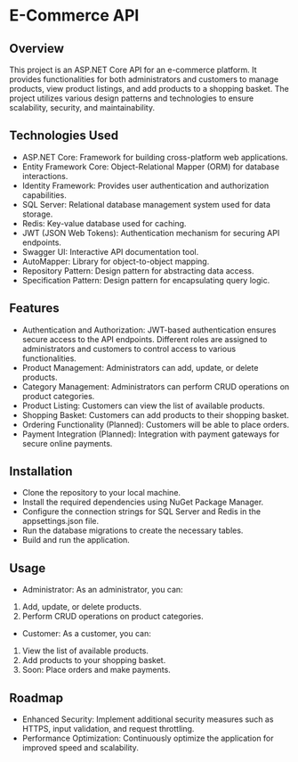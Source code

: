# E-Commerce API
## Overview
This project is an ASP.NET Core API for an e-commerce platform. It provides functionalities for both administrators and customers to manage products, view product listings, and add products to a shopping basket. The project utilizes various design patterns and technologies to ensure scalability, security, and maintainability.

## Technologies Used
- ASP.NET Core: Framework for building cross-platform web applications.
- Entity Framework Core: Object-Relational Mapper (ORM) for database interactions.
- Identity Framework: Provides user authentication and authorization capabilities.
- SQL Server: Relational database management system used for data storage.
- Redis: Key-value database used for caching.
- JWT (JSON Web Tokens): Authentication mechanism for securing API endpoints.
- Swagger UI: Interactive API documentation tool.
- AutoMapper: Library for object-to-object mapping.
- Repository Pattern: Design pattern for abstracting data access.
- Specification Pattern: Design pattern for encapsulating query logic.

## Features
- Authentication and Authorization: JWT-based authentication ensures secure access to the API endpoints. Different roles are assigned to administrators and customers to control access to various functionalities.
- Product Management: Administrators can add, update, or delete products.
- Category Management: Administrators can perform CRUD operations on product categories.
- Product Listing: Customers can view the list of available products.
- Shopping Basket: Customers can add products to their shopping basket.
- Ordering Functionality (Planned): Customers will be able to place orders.
- Payment Integration (Planned): Integration with payment gateways for secure online payments.

## Installation
- Clone the repository to your local machine.
- Install the required dependencies using NuGet Package Manager.
- Configure the connection strings for SQL Server and Redis in the appsettings.json file.
- Run the database migrations to create the necessary tables.
- Build and run the application.

## Usage
- Administrator: As an administrator, you can:
1. Add, update, or delete products.
2. Perform CRUD operations on product categories.
- Customer: As a customer, you can:
1. View the list of available products.
2. Add products to your shopping basket.
3. Soon: Place orders and make payments.

## Roadmap
- Enhanced Security: Implement additional security measures such as HTTPS, input validation, and request throttling.
- Performance Optimization: Continuously optimize the application for improved speed and scalability.
